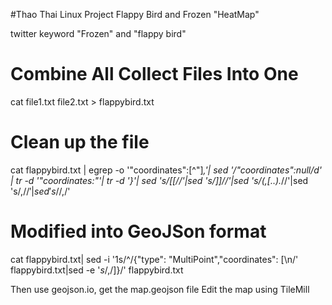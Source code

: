 #Thao Thai
Linux Project
Flappy Bird and Frozen "HeatMap"

twitter keyword "Frozen" and "flappy bird"

# Combine All Collect Files Into One
cat file1.txt file2.txt > flappybird.txt

# Clean up the file
cat flappybird.txt | egrep -o '"coordinates":[^"]*,'| sed '/"coordinates":null/d' | tr -d '"coordinates:"'| tr -d '\}'| sed 's/\[\[//'|sed 's/\]\]//'|sed 's/\(,\[..\).*//'|sed 's/,$//'|sed 's/$/,/'

# Modified into GeoJSon format
cat flappybird.txt| sed -i '1s/^/{"type": "MultiPoint","coordinates": [\n/' flappybird.txt|sed -e '$s/,$/\]\}/' flappybird.txt

Then use geojson.io, get the map.geojson file
Edit the map using TileMill
